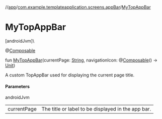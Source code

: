 //[app](../../index.md)/[com.example.templateapplication.screens.appBar](index.md)/[MyTopAppBar](-my-top-app-bar.md)

# MyTopAppBar

[androidJvm]\

@[Composable](https://developer.android.com/reference/kotlin/androidx/compose/runtime/Composable.html)

fun [MyTopAppBar](-my-top-app-bar.md)(currentPage: [String](https://kotlinlang.org/api/latest/jvm/stdlib/kotlin/-string/index.html), navigationIcon: @[Composable](https://developer.android.com/reference/kotlin/androidx/compose/runtime/Composable.html)() -&gt; [Unit](https://kotlinlang.org/api/latest/jvm/stdlib/kotlin/-unit/index.html))

A custom TopAppBar used for displaying the current page title.

#### Parameters

androidJvm

| | |
|---|---|
| currentPage | The title or label to be displayed in the app bar. |
